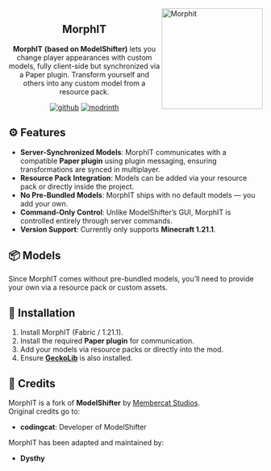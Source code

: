 <img src="https://cdn.modrinth.com/data/JQ2QjaSV/0c2cace62ca827dba0f9c796d4fc630276bb2f98_96.webp" height="200" alt="Morphit" align="right">




<div align="center">

## MorphIT

**MorphIT** **(based on ModelShifter)** lets you change player appearances with custom models, fully client-side but synchronized via a Paper plugin. Transform yourself and others into any custom model from a resource pack.

[![github](https://cdn.jsdelivr.net/npm/@intergrav/devins-badges@3/assets/cozy/available/github_vector.svg)](https://github.com/Dysthy/MorphIT)
[![modrinth](https://cdn.jsdelivr.net/npm/@intergrav/devins-badges@3/assets/cozy/available/modrinth_vector.svg)](https://modrinth.com/mod/morphit)
</div>

## ⚙️ Features
- **Server-Synchronized Models**: MorphIT communicates with a compatible **Paper plugin** using plugin messaging, ensuring transformations are synced in multiplayer.
- **Resource Pack Integration**: Models can be added via your resource pack or directly inside the project.
- **No Pre-Bundled Models**: MorphIT ships with no default models — you add your own.
- **Command-Only Control**: Unlike ModelShifter’s GUI, MorphIT is controlled entirely through server commands.
- **Version Support**: Currently only supports **Minecraft 1.21.1**.

## 📦 Models
Since MorphIT comes without pre-bundled models, you’ll need to provide your own via a resource pack or custom assets.

## 🚀 Installation
1. Install MorphIT (Fabric / 1.21.1).
2. Install the required **Paper plugin** for communication.
3. Add your models via resource packs or directly into the mod.
4. Ensure [**GeckoLib**](https://modrinth.com/mod/geckolib) is also installed.


## 🙌 Credits
MorphIT is a fork of **ModelShifter** by [Membercat Studios](https://membercat.com).  
Original credits go to:  
- **codingcat**: Developer of ModelShifter

MorphIT has been adapted and maintained by:  
- **Dysthy**
